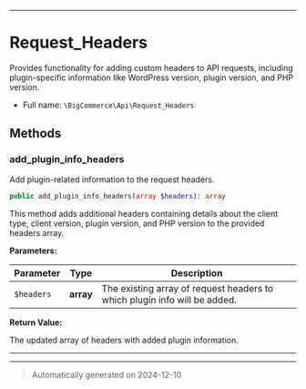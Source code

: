 ***

# Request_Headers

Provides functionality for adding custom headers to API requests, including plugin-specific
information like WordPress version, plugin version, and PHP version.



* Full name: `\BigCommerce\Api\Request_Headers`




## Methods


### add_plugin_info_headers

Add plugin-related information to the request headers.

```php
public add_plugin_info_headers(array $headers): array
```

This method adds additional headers containing details about the client type, client version,
plugin version, and PHP version to the provided headers array.






**Parameters:**

| Parameter | Type | Description |
|-----------|------|-------------|
| `$headers` | **array** | The existing array of request headers to which plugin info will be added. |


**Return Value:**

The updated array of headers with added plugin information.




***


***
> Automatically generated on 2024-12-10
